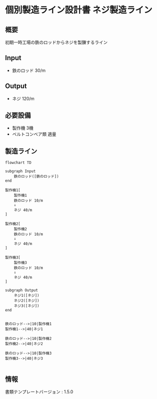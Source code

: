 # 個別製造ライン設計書 ネジ製造ライン

## 概要
初期一時工場の鉄のロッドからネジを製錬するライン

## Input
- 鉄のロッド 30/m

## Output
- ネジ 120/m

## 必要設備
- 製作機 3機
- ベルトコンベア類 適量


## 製造ライン
```mermaid
flowchart TD

subgraph Input
    鉄のロッド([鉄のロッド])
end

製作機1[
    製作機1
    鉄のロッド 10/m
    ↓
    ネジ 40/m
]

製作機2[
    製作機2
    鉄のロッド 10/m
    ↓
    ネジ 40/m
]

製作機3[
    製作機3
    鉄のロッド 10/m
    ↓
    ネジ 40/m
]

subgraph Output
    ネジ1([ネジ])
    ネジ2([ネジ])
    ネジ3([ネジ])
end


鉄のロッド-->|10|製作機1
製作機1-->|40|ネジ1

鉄のロッド-->|10|製作機2
製作機2-->|40|ネジ2

鉄のロッド-->|10|製作機3
製作機3-->|40|ネジ3


```

## 情報
書類テンプレートバージョン : 1.5.0
